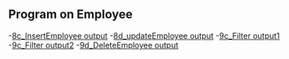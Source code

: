 
##  Program on Employee


-[8c_InsertEmployee output]()
-[8d_updateEmployee output]()
-[9c_Filter output1]()
-[9c_Filter output2]()
-[9d_DeleteEmployee output]()





